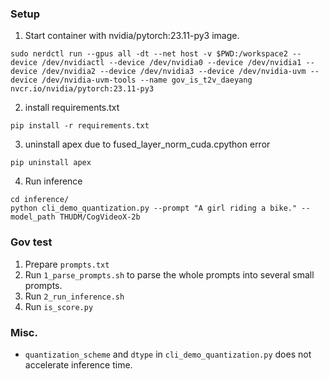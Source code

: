 ### Setup
1. Start container with nvidia/pytorch:23.11-py3 image.
```
sudo nerdctl run --gpus all -dt --net host -v $PWD:/workspace2 --device /dev/nvidiactl --device /dev/nvidia0 --device /dev/nvidia1 --device /dev/nvidia2 --device /dev/nvidia3 --device /dev/nvidia-uvm --device /dev/nvidia-uvm-tools --name gov_is_t2v_daeyang nvcr.io/nvidia/pytorch:23.11-py3
```
2. install requirements.txt
```
pip install -r requirements.txt
```
3. uninstall apex due to fused_layer_norm_cuda.cpython error
```
pip uninstall apex
```
4. Run inference
```
cd inference/
python cli_demo_quantization.py --prompt "A girl riding a bike." --model_path THUDM/CogVideoX-2b
```

### Gov test
1. Prepare `prompts.txt`
2. Run `1_parse_prompts.sh` to parse the whole prompts into several small prompts.
3. Run `2_run_inference.sh`
4. Run `is_score.py`

### Misc.
- `quantization_scheme` and `dtype` in `cli_demo_quantization.py` does not accelerate inference time.